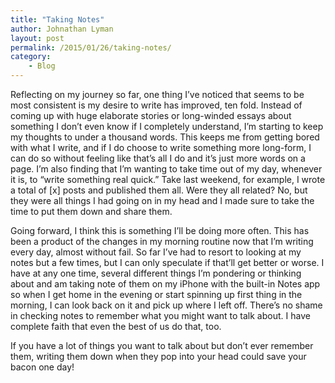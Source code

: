 ```yaml
---
title: "Taking Notes"
author: Johnathan Lyman
layout: post
permalink: /2015/01/26/taking-notes/
category:
    - Blog
---
```


Reflecting on my journey so far, one thing I’ve noticed that seems to be most consistent is my desire to write has improved, ten fold. Instead of coming up with huge elaborate stories or long-winded essays about something I don’t even know if I completely understand, I’m starting to keep my thoughts to under a thousand words. This keeps me from getting bored with what I write, and if I do choose to write something more long-form, I can do so without feeling like that’s all I do and it’s just more words on a page. I’m also finding that I’m wanting to take time out of my day, whenever it is, to “write something real quick.” Take last weekend, for example, I wrote a total of [x] posts and published them all. Were they all related? No, but they were all things I had going on in my head and I made sure to take the time to put them down and share them.&nbsp;

Going forward, I think this is something I’ll be doing more often. This has been a product of the changes in my morning routine now that I’m writing every day, almost without fail. So far I’ve had to resort to looking at my notes but a few times, but I can only speculate if that’ll get better or worse. I have at any one time, several different things I’m pondering or thinking about and am taking note of them on my iPhone with the built-in Notes app so when I get home in the evening or start spinning up first thing in the morning, I can look back on it and pick up where I left off. There’s no shame in checking notes to remember what you might want to talk about. I have complete faith that even the best of us do that, too.&nbsp;

If you have a lot of things you want to talk about but don’t ever remember them, writing them down when they pop into your head could save your bacon one day!

